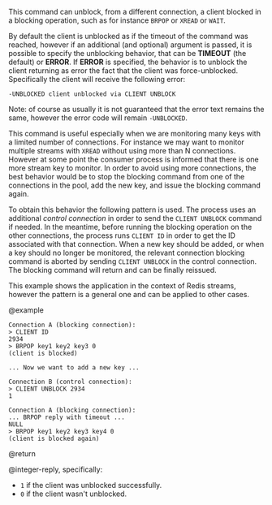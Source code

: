 This command can unblock, from a different connection, a client blocked in a
blocking operation, such as for instance `BRPOP` or `XREAD` or `WAIT`.

By default the client is unblocked as if the timeout of the command was reached,
however if an additional (and optional) argument is passed, it is possible to
specify the unblocking behavior, that can be **TIMEOUT** (the default) or
**ERROR**. If **ERROR** is specified, the behavior is to unblock the client
returning as error the fact that the client was force-unblocked. Specifically
the client will receive the following error:

    -UNBLOCKED client unblocked via CLIENT UNBLOCK

Note: of course as usually it is not guaranteed that the error text remains the
same, however the error code will remain `-UNBLOCKED`.

This command is useful especially when we are monitoring many keys with a
limited number of connections. For instance we may want to monitor multiple
streams with `XREAD` without using more than N connections. However at some
point the consumer process is informed that there is one more stream key to
monitor. In order to avoid using more connections, the best behavior would be to
stop the blocking command from one of the connections in the pool, add the new
key, and issue the blocking command again.

To obtain this behavior the following pattern is used. The process uses an
additional _control connection_ in order to send the `CLIENT UNBLOCK` command if
needed. In the meantime, before running the blocking operation on the other
connections, the process runs `CLIENT ID` in order to get the ID associated with
that connection. When a new key should be added, or when a key should no longer
be monitored, the relevant connection blocking command is aborted by sending
`CLIENT UNBLOCK` in the control connection. The blocking command will return and
can be finally reissued.

This example shows the application in the context of Redis streams, however the
pattern is a general one and can be applied to other cases.

@example

```
Connection A (blocking connection):
> CLIENT ID
2934
> BRPOP key1 key2 key3 0
(client is blocked)

... Now we want to add a new key ...

Connection B (control connection):
> CLIENT UNBLOCK 2934
1

Connection A (blocking connection):
... BRPOP reply with timeout ...
NULL
> BRPOP key1 key2 key3 key4 0
(client is blocked again)
```

@return

@integer-reply, specifically:

- `1` if the client was unblocked successfully.
- `0` if the client wasn't unblocked.
